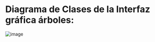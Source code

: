 # Diagrama de Clases de la Interfaz gráfica árboles:

![image](https://github.com/user-attachments/assets/7ccf6ae6-6e68-41e7-85c0-b7939c0a9e6a)
